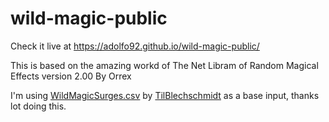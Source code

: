 # wild-magic-public

Check it live at https://adolfo92.github.io/wild-magic-public/

This is based on the amazing workd of The Net Libram of Random Magical Effects
version 2.00
By Orrex

I'm using <a href="https://gist.github.com/TilBlechschmidt/0477f07611e062d3a606d0f7f425b0fb">WildMagicSurges.csv</a> by <a href="https://gist.github.com/TilBlechschmidt"> TilBlechschmidt</a> as a base input, thanks lot doing this.

